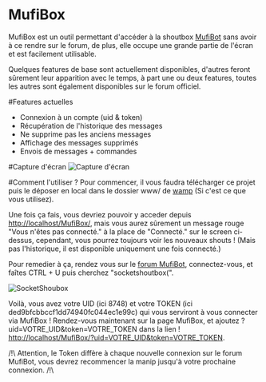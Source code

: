 # MufiBox
MufiBox est un outil permettant d'accéder à la shoutbox [MufiBot](http://forum.mufibot.net) sans avoir à ce rendre sur le forum, de plus, elle occupe une grande partie de l'écran et est facilement utilisable.

Quelques features de base sont actuellement disponibles, d'autres feront sûrement leur apparition avec le temps, à part une ou deux features, toutes les autres sont également disponibles sur le forum officiel.

#Features actuelles
* Connexion à un compte (uid & token)
* Récupération de l'historique des messages
* Ne supprime pas les anciens messages
* Affichage des messages supprimés
* Envois de messages + commandes

#Capture d'écran
![Capture d'écran](http://image.prntscr.com/image/1c23412e2c0d4151973da4774441af0c.png "Capture d'écran")

#Comment l'utiliser ?
Pour commencer, il vous faudra télécharger ce projet puis le déposer en local dans le dossier www/ de [wamp](http://www.wampserver.com/) (Si c'est ce que vous utilisez).

Une fois ça fais, vous devriez pouvoir y acceder depuis [http://localhost/MufiBox/](http://localhost/MufiBox/), mais vous aurez sûrement un message rouge "Vous n'êtes pas connecté." à la place de "Connecté." sur le screen ci-dessus, cependant, vous pourrez toujours voir les nouveaux shouts ! (Mais pas l'historique, il est disponible uniquement une fois connecté.)

Pour remedier à ça, rendez vous sur le [forum MufiBot](http://forum.mufibot.net/), connectez-vous, et faîtes CTRL + U puis cherchez "socketshoutbox(".

![SocketShoubox](http://image.prntscr.com/image/0fb45fd2feb246ecbf55be7db981c7b8.png "UID & Token de connexion")

Voilà, vous avez votre UID (ici 8748) et votre TOKEN (ici ded9bfcbbccf1dd74940fc044ec1e99c) qui vous serviront à vous connecter via MufiBox !
Rendez-vous maintenant sur la page MufiBox, et ajoutez ?uid=VOTRE_UID&token=VOTRE_TOKEN dans la lien ! [http://localhost/MufiBox/?uid=VOTRE_UID&token=VOTRE_TOKEN](http://localhost/MufiBox/?uid=VOTRE_UID&token=VOTRE_TOKEN).

/!\ Attention, le Token diffère à chaque nouvelle connexion sur le forum MufiBot, vous devrez recommencer la manip jusqu'à votre prochaine connexion. /!\
